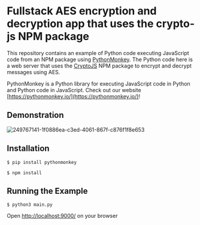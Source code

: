 # Fullstack AES encryption and decryption app that uses the crypto-js NPM package

This repository contains an example of Python code executing JavaScript code from an NPM package using [PythonMonkey](https://pythonmonkey.io/). The Python code here is a web server that uses the [CryptoJS](https://www.npmjs.com/package/crypto-js) NPM package to encrypt and decrypt messages using AES. 

PythonMonkey is a Python library for executing JavaScript code in Python and Python code in JavaScript. Check out our website [https://pythonmonkey.io/](https://pythonmonkey.io/)!

## Demonstration

![249767141-1f0886ea-c3ed-4061-867f-c876f1f8e653](https://github.com/Distributive-Network/PythonMonkey-Crypto-JS-Fullstack-Example/assets/18359452/3f771e4f-a0f5-46ca-93e1-c3d2f8c2bd1d)

## Installation

`$ pip install pythonmonkey` <!-- TODO: add full instructions for installing PythonMonkey -->

`$ npm install`

## Running the Example

`$ python3 main.py`

Open [http://localhost:9000/](http://localhost:9000/) on your browser

